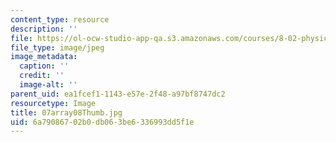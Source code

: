 ```yaml
---
content_type: resource
description: ''
file: https://ol-ocw-studio-app-qa.s3.amazonaws.com/courses/8-02-physics-ii-electricity-and-magnetism-spring-2007/6a79086702b0db063be6336993dd5f1e_07array08Thumb.jpg
file_type: image/jpeg
image_metadata:
  caption: ''
  credit: ''
  image-alt: ''
parent_uid: ea1fcef1-1143-e57e-2f48-a97bf8747dc2
resourcetype: Image
title: 07array08Thumb.jpg
uid: 6a790867-02b0-db06-3be6-336993dd5f1e
---
```

